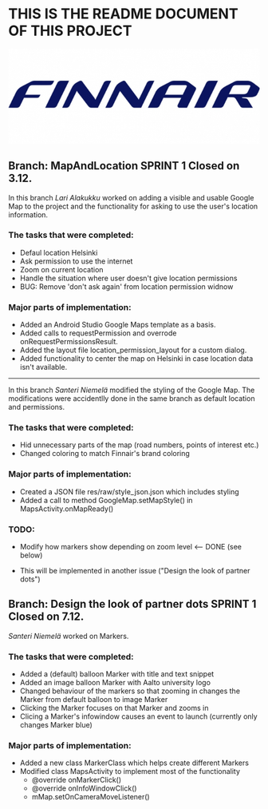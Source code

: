 #														THIS IS THE README DOCUMENT OF THIS PROJECT

![Finnair Plus](/app/src/main/res/drawable-v24/finnair_logo.jpg "Finnair Plus")
## Branch: MapAndLocation SPRINT 1 Closed on 3.12.


In this branch _Lari Alakukku_ worked on adding a visible and usable Google Map to the project and the functionality
for asking to use the user's location information.

### The tasks that were completed:

 * Defaul location Helsinki
 * Ask permission to use the internet
 * Zoom on current location
 * Handle the situation where user doesn't give location permissions
 * BUG: Remove 'don't ask again' from location permission widnow


### Major parts of implementation:

 * Added an Android Studio Google Maps template as a basis.
 * Added calls to requestPermission and overrode onRequestPermissionsResult.
 * Added the layout file location_permission_layout for a custom dialog.
 * Added functionality to center the map on Helsinki in case location data isn't available.



--------------------------------------------------------------------------------------------


In this branch _Santeri Niemelä_ modified the styling of the Google Map. The modifications were 
accidentlly done in the same branch as default location and permissions.

### The tasks that were completed:
* Hid unnecessary parts of the map (road numbers, points of interest etc.)
* Changed coloring to match Finnair's brand coloring


### Major parts of implementation:

* Created a JSON file res/raw/style_json.json which includes styling
* Added a call to method GoogleMap.setMapStyle() in MapsActivity.onMapReady()

### TODO:
* Modify how markers show depending on zoom level  <-- DONE (see below)
- This will be implemented in another issue ("Design the look of partner dots")


## Branch: Design the look of partner dots SPRINT 1 Closed on 7.12.
_Santeri Niemelä_ worked on Markers. 

### The tasks that were completed:
* Added a (default) balloon Marker with title and text snippet
* Added an image balloon Marker with Aalto university logo
* Changed behaviour of the markers so that zooming in changes the Marker from default balloon to image Marker
* Clicking the Marker focuses on that Marker and zooms in
* Clicing a Marker's infowindow causes an event to launch (currently only changes Marker blue)


### Major parts of implementation:

* Added a new class MarkerClass which helps create different Markers
* Modified class MapsActivity to implement most of the functionality
    - @override onMarkerClick()
    - @override onInfoWindowClick()
    - mMap.setOnCameraMoveListener()

